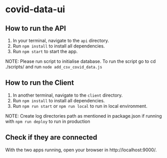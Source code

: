 # covid-data-ui

## How to run the API
1. In your terminal, navigate to the `api` directory.
2. Run `npm install` to install all dependencies.
3. Run `npm start` to start the app.

NOTE: Please run script to initialise database. To run the script go to cd ./scripts/ and run `node add_csv_covid_data.js`

## How to run the Client
1. In another terminal, navigate to the `client` directory.
2. Run `npm install` to install all dependencies.
3. Run `npm run start` or `npm run local` to run in local environment. 

NOTE: Create log directories path as mentioned in package.json if running with `npm run deploy` to run in production


## Check if they are connected
With the two apps running, open your browser in http://localhost:9000/.


